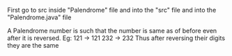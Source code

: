 First go to src inside "Palendrome" file and into the "src" file and into the "Palendrome.java" file

A Palendrome number is such that the number is same as of before even after it is reversed.
Eg: 121 -> 121
    232 -> 232
    Thus after reversing their digits they are the same
